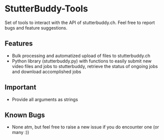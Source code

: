 # StutterBuddy-Tools

Set of tools to interact with the API of stutterbuddy.ch. Feel free to report bugs and feature suggestions.

## Features

* Bulk processing and automatized upload of files to stutterbuddy.ch
* Python library (stutterbuddy.py) with functions to easily submit new video files and jobs to stutterbuddy, retrieve the status of ongoing jobs and download accomplished jobs

## Important
* Provide all arguments as strings

## Known Bugs
* None atm, but feel free to raise a new issue if you do encounter one (or many :))
